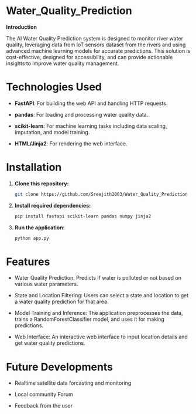 # Water_Quality_Prediction

**Introduction**

The AI Water Quality Prediction system is designed to monitor river water quality, leveraging data from IoT sensors dataset from the rivers and using advanced machine learning models for accurate predictions. This solution is cost-effective, designed for accessibility, and can provide actionable insights to improve water quality management.

# Technologies Used

- **FastAPI**: For building the web API and handling HTTP requests.
  
- **pandas**: For loading and processing water quality data.
  
- **scikit-learn**: For machine learning tasks including data scaling, imputation, and model training.
  
- **HTML/Jinja2**: For rendering the web interface.

# Installation

1. **Clone this repository:**

    ```bash
    git clone https://github.com/Sreejith2003/Water_Quality_Prediction
    ```

2. **Install required dependencies:**

    ```bash
    pip install fastapi scikit-learn pandas numpy jinja2
    
    ```

4. **Run the application:**

    ```bash
    python app.py
    
    ```


# Features

- Water Quality Prediction: Predicts if water is polluted or not based on various water parameters.
  
- State and Location Filtering: Users can select a state and location to get a water quality prediction for that area.
  
- Model Training and Inference: The application preprocesses the data, trains a RandomForestClassifier model, and uses it for making predictions.
  
- Web Interface: An interactive web interface to input location details and get water quality predictions.

# Future Developments

- Realtime satellite data forcasting and monitoring
  
- Local community Forum
  
- Feedback from the user


